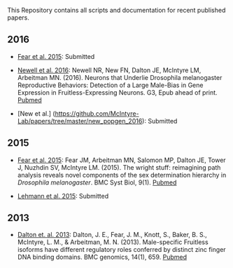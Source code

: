 This Repository contains all scripts and documentation for recent published papers.
## 2016
* [Fear et al. 2015](https://github.com/McIntyre-Lab/papers/tree/master/fear_ase_2016): Submitted

* [Newell et al. 2016](https://github.com/McIntyre-Lab/papers/tree/master/newell_2016): Newell NR, New FN, Dalton JE, McIntyre LM, Arbeitman MN. (2016). Neurons that Underlie Drosophila melanogaster Reproductive Behaviors: Detection of a Large Male-Bias in Gene Expression in Fruitless-Expressing Neurons. G3, Epub ahead of print. [Pubmed](http://www.ncbi.nlm.nih.gov/pubmed/27247289)

* [New et al.] (https://github.com/McIntyre-Lab/papers/tree/master/new_popgen_2016): Submitted 

## 2015
* [Fear et al. 2015](https://github.com/McIntyre-Lab/papers/tree/master/fear_sem_sd_2015):
Fear JM, Arbeitman MN, Salomon MP, Dalton JE, Tower J, Nuzhdin SV, McIntyre LM. (2015).
The wright stuff: reimagining path analysis reveals novel components of the sex
determination hierarchy in *Drosophila melanogaster*. BMC Syst Biol, 9(1).
[Pubmed](http://www.ncbi.nlm.nih.gov/pubmed/26335107)

* [Lehmann et al. 2015](https://github.com/McIntyre-Lab/papers/tree/master/lehmann_2015): Submitted

## 2013
* [Dalton et. al. 2013](https://github.com/McIntyre-Lab/papers/tree/master/dalton_2013):
Dalton, J. E., Fear, J. M., Knott, S., Baker, B. S., McIntyre, L. M.,
& Arbeitman, M. N. (2013). Male-specific Fruitless isoforms have different
regulatory roles conferred by distinct zinc finger DNA binding domains. BMC
genomics, 14(1), 659. [Pubmed](http://www.ncbi.nlm.nih.gov/pubmed/24074028)

